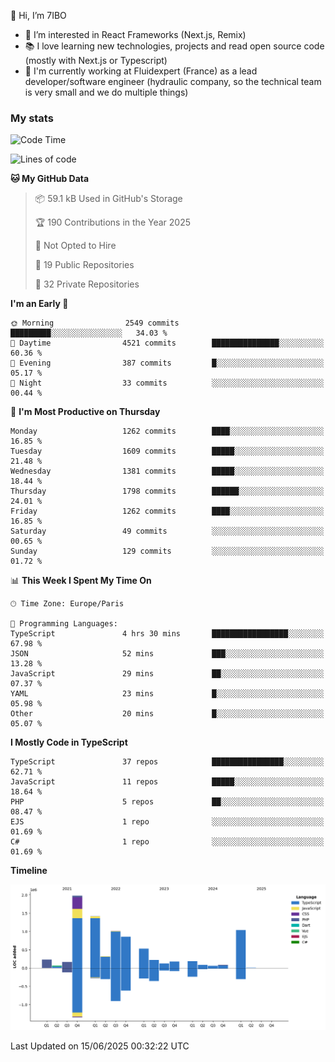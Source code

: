 👋 Hi, I’m 7IBO

- 👀 I’m interested in React Frameworks (Next.js, Remix)
- 📚 I love learning new technologies, projects and read open source code (mostly with Next.js or Typescript)
- 💼 I'm currently working at Fluidexpert (France) as a lead developer/software engineer (hydraulic company, so the technical team is very small and we do multiple things)

### My stats
<!--START_SECTION:waka-->
![Code Time](http://img.shields.io/badge/Code%20Time-1%2C082%20hrs%2036%20mins-blue)

![Lines of code](https://img.shields.io/badge/From%20Hello%20World%20I%27ve%20Written-8.5%20million%20lines%20of%20code-blue)

**🐱 My GitHub Data** 

> 📦 59.1 kB Used in GitHub's Storage 
 > 
> 🏆 190 Contributions in the Year 2025
 > 
> 🚫 Not Opted to Hire
 > 
> 📜 19 Public Repositories 
 > 
> 🔑 32 Private Repositories 
 > 
**I'm an Early 🐤** 

```text
🌞 Morning                2549 commits        █████████░░░░░░░░░░░░░░░░   34.03 % 
🌆 Daytime                4521 commits        ███████████████░░░░░░░░░░   60.36 % 
🌃 Evening                387 commits         █░░░░░░░░░░░░░░░░░░░░░░░░   05.17 % 
🌙 Night                  33 commits          ░░░░░░░░░░░░░░░░░░░░░░░░░   00.44 % 
```
📅 **I'm Most Productive on Thursday** 

```text
Monday                   1262 commits        ████░░░░░░░░░░░░░░░░░░░░░   16.85 % 
Tuesday                  1609 commits        █████░░░░░░░░░░░░░░░░░░░░   21.48 % 
Wednesday                1381 commits        █████░░░░░░░░░░░░░░░░░░░░   18.44 % 
Thursday                 1798 commits        ██████░░░░░░░░░░░░░░░░░░░   24.01 % 
Friday                   1262 commits        ████░░░░░░░░░░░░░░░░░░░░░   16.85 % 
Saturday                 49 commits          ░░░░░░░░░░░░░░░░░░░░░░░░░   00.65 % 
Sunday                   129 commits         ░░░░░░░░░░░░░░░░░░░░░░░░░   01.72 % 
```


📊 **This Week I Spent My Time On** 

```text
🕑︎ Time Zone: Europe/Paris

💬 Programming Languages: 
TypeScript               4 hrs 30 mins       █████████████████░░░░░░░░   67.98 % 
JSON                     52 mins             ███░░░░░░░░░░░░░░░░░░░░░░   13.28 % 
JavaScript               29 mins             ██░░░░░░░░░░░░░░░░░░░░░░░   07.37 % 
YAML                     23 mins             █░░░░░░░░░░░░░░░░░░░░░░░░   05.98 % 
Other                    20 mins             █░░░░░░░░░░░░░░░░░░░░░░░░   05.07 % 
```

**I Mostly Code in TypeScript** 

```text
TypeScript               37 repos            ████████████████░░░░░░░░░   62.71 % 
JavaScript               11 repos            █████░░░░░░░░░░░░░░░░░░░░   18.64 % 
PHP                      5 repos             ██░░░░░░░░░░░░░░░░░░░░░░░   08.47 % 
EJS                      1 repo              ░░░░░░░░░░░░░░░░░░░░░░░░░   01.69 % 
C#                       1 repo              ░░░░░░░░░░░░░░░░░░░░░░░░░   01.69 % 
```



**Timeline**

![Lines of Code chart](https://raw.githubusercontent.com/7IBO/7IBO/main/assets/bar_graph.png)


 Last Updated on 15/06/2025 00:32:22 UTC
<!--END_SECTION:waka-->
